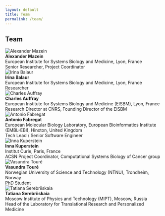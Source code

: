 ```yaml
---
layout: default
title: Team
permalink: /team/
---
```


## Team

<div class="parent">
    <div class="img"><img src="../images/team/AlexanderMazein.jpg" alt="Alexander Mazein" /></div>
    <div class="text"><strong>Alexander Mazein</strong><br />European Institute for Systems Biology and Medicine, Lyon, France<br />Senior Researcher, Project Coordinator</div>
</div>
<div class="parent">
    <div class="img"><img src="../images/team/IrinaBalaur.jpg" alt="Irina Balaur"/></div>
    <div class="text"><strong>Irina Balaur</strong><br />European Institute for Systems Biology and Medicine, Lyon, France<br />Researcher</div>
</div>
<div class="parent">
    <div class="img"><img src="../images/team/CharlesAuffray.jpg" alt="Charles Auffray"/></div>
    <div class="text"><strong>Charles Auffray</strong><br />European Institute for Systems Biology and Medicine (EISBM), Lyon, France<br />Research Director at CNRS, Founding Director of the EISBM</div>
</div>

<div class="parent">
    <div class="img"><img src="../images/team/AntonioFabregat.jpg" alt="Antonio Fabregat"/></div>
    <div class="text"><strong>Antonio Fabregat</strong><br />European Molecular Biology Laboratory, European Bioinformatics Institute (EMBL-EBI), Hinxton, United Kingdom<br />Tech Lead / Senior Software Engineer</div>
</div>
<div class="parent">
    <div class="img"><img src="../images/team/InnaKuperstein.jpg" alt="Inna Kuperstein"/></div>
    <div class="text"><strong>Inna Kuperstein</strong><br />Institut Curie, Paris, France<br />ACSN Project Coordinator, Computational Systems Biology of Cancer group</div>
</div>
<div class="parent">
    <div class="img"><img src="../images/team/VasundraToure.jpg" alt="Vasundra Touré"/></div>
    <div class="text"><strong>Vasundra Touré</strong><br />Norwegian University of Science and Technology (NTNU), Trondheim, Norway<br />PhD Student</div>
</div>
<div class="parent">
    <div class="img"><img src="../images/team/TatianaSerebriiskaia.jpg" alt="Tatiana Serebriiskaia"/></div>
    <div class="text"><strong>Tatiana Serebriiskaia</strong><br />Moscow Institute of Physics and Technology (MIPT), Moscow, Russia<br />Head of the Laboratory for Translational Research and Personalized Medicine</div>
</div>

